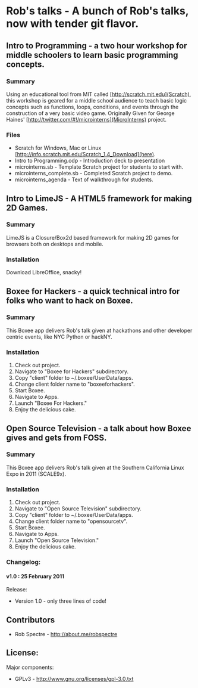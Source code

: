 # Rob's talks - A bunch of Rob's talks, now with tender git flavor.

## Intro to Programming - a two hour workshop for middle schoolers to learn basic programming concepts.

### Summary

Using an educational tool from MIT called [http://scratch.mit.edu](Scratch), this workshop is geared for a middle school audience to teach basic
logic concepts such as functions, loops, conditions, and events through the construction of a very basic video game.  Originally
Given for George Haines' [http://twitter.com/#!/microinterns](MicroInterns) project.

### Files

* Scratch for Windows, Mac or Linux [http://info.scratch.mit.edu/Scratch_1.4_Download](here).
* Intro to Programming.odp - Introduction deck to presentation
* microinterns.sb - Template Scratch project for students to start with.
* microinterns_complete.sb - Completed Scratch project to demo.
* microinterns_agenda - Text of walkthrough for students.


## Intro to LimeJS - A HTML5 framework for making 2D Games.

### Summary

LimeJS is a Closure/Box2d based framework for making 2D games for browsers both on desktops and mobile.

### Installation

Download LibreOffice, snacky!



## Boxee for Hackers - a quick technical intro for folks who want to hack on Boxee.

### Summary

This Boxee app delivers Rob's talk given at hackathons and other developer centric events, like NYC Python or hackNY.

### Installation

<ol>
<li>Check out project.</li>
<li>Navigate to "Boxee for Hackers" subdirectory.</li>
<li>Copy "client" folder to ~/.boxee/UserData/apps.</li>
<li>Change client folder name to "boxeeforhackers".</lie>
<li>Start Boxee.</li>
<li>Navigate to Apps.</li>
<li>Launch "Boxee For Hackers."</li>
<li>Enjoy the delicious cake.</li>
</ol>


##  Open Source Television - a talk about how Boxee gives and gets from FOSS.

### Summary

This Boxee app delivers Rob's talk given at the Southern California Linux Expo in 2011 (SCALE9x).


### Installation
<ol>
<li>Check out project.</li>
<li>Navigate to "Open Source Television" subdirectory.</li>
<li>Copy "client" folder to ~/.boxee/UserData/apps.</li>
<li>Change client folder name to "opensourcetv".</lie>
<li>Start Boxee.</li>
<li>Navigate to Apps.</li>
<li>Launch "Open Source Television."</li>
<li>Enjoy the delicious cake.</li>
</ol>

### Changelog:

#### v1.0 : 25 February 2011

Release:

<ul>
<li>Version 1.0 - only three lines of code!</li>
</ul>


## Contributors
* Rob Spectre - http://about.me/robspectre


## License:

Major components:
* GPLv3 - http://www.gnu.org/licenses/gpl-3.0.txt 